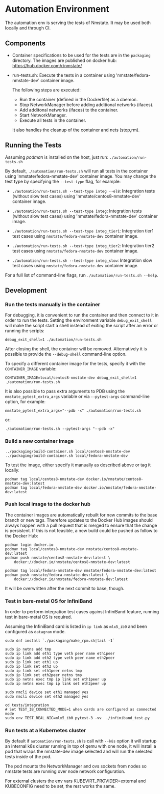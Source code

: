 # Automation Environment
The automation env is serving the tests of Nmstate.
It may be used both locally and through CI.

## Components
- Container specifications to be used for the tests are in the `packaging`
  directory. The images are published on docker hub:
  https://hub.docker.com/r/nmstate/

- run-tests.sh: Execute the tests in a container using
  'nmstate/fedora-nmstate-dev' container image.

  The following steps are executed:
  - Run the container (defined in the Dockerfile) as a daemon.
  - Stop NetworkManager before adding additional networks (ifaces).
  - Add additonal networks (ifaces) to the container.
  - Start NetworkManager.
  - Execute all tests in the container.

  It also handles the cleanup of the container and nets (stop,rm).

## Running the Tests
Assuming *podman* is installed on the host, just run:
`./automation/run-tests.sh`

By default, `./automation/run-tests.sh` will run all tests in the container
using 'nmstate/fedora-nmstate-dev' container image.
You may change the test type by specifying the `--test-type` flag, for example:

 * `./automation/run-tests.sh --test-type integ --el8`:
   Integration tests (without slow test cases) using
   'nmstate/centos8-nmstate-dev' container image.

 * `./automation/run-tests.sh --test-type integ`:
   Integration tests (without slow test cases) using
   'nmstate/fedora-nmstate-dev' container image.

 * `./automation/run-tests.sh --test-type integ_tier1`:
   Integration tier1 test cases using `nmstate/fedora-nmstate-dev` container
   image.

 * `./automation/run-tests.sh --test-type integ_tier2`:
   Integration tier2 test cases using `nmstate/fedora-nmstate-dev` container
   image.

 * `./automation/run-tests.sh --test-type integ_slow`:
   Integration slow test cases using `nmstate/fedora-nmstate-dev` container
   image.

For a full list of command-line flags, run `./automation/run-tests.sh --help`.

## Development

### Run the tests manually in the container
For debugging, it is convenient to run the container and then connect to it in
order to run the tests. Setting the environment variable `debug_exit_shell`
will make the script start a shell instead of exiting the script after an error
or running the scripts:

`debug_exit_shell=1 ./automation/run-tests.sh`

After closing the shell, the container will be removed. Alternatively it is
possible to provide the `--debug-shell` command-line option.

To specify a different container image for the tests, specify it with the
`CONTAINER_IMAGE` variable:

`CONTAINER_IMAGE=local/centos8-nmstate-dev debug_exit_shell=1 ./automation/run-tests.sh`

It is also possible to pass extra arguments to PDB using the
`nmstate_pytest_extra_args` variable or via `--pytest-args` command-line
option, for example:

`nmstate_pytest_extra_args="--pdb -x" ./automation/run-tests.sh`

or:

`./automation/run-tests.sh --pytest-args "--pdb -x"`

### Build a new container image

```
../packaging/build-container.sh local/centos8-nmstate-dev
../packaging/build-container.sh local/fedora-nmstate-dev
```

To test the image, either specify it manually as described above or tag it locally:

```
podman tag local/centos8-nmstate-dev docker.io/nmstate/centos8-nmstate-dev:latest
podman tag local/fedora-nmstate-dev docker.io/nmstate/fedora-nmstate-dev:latest
```

### Push local image to the docker hub
The container images are automatically rebuilt for new commits to the base
branch or new tags. Therefore updates to the Docker Hub images should always
happen with a pull request that is merged to ensure that the change is
persistent. If this is not feasible, a new build could be pushed as follow to
the Docker Hub:

```shell
podman login docker.io
podman tag local/centos8-nmstate-dev nmstate/centos8-nmstate-dev:latest
podman push nmstate/centos8-nmstate-dev:latest \
    docker://docker.io/nmstate/centos8-nmstate-dev:latest

podman tag local/fedora-nmstate-dev nmstate/fedora-nmstate-dev:latest
podman push nmstate/fedora-nmstate-dev:latest \
    docker://docker.io/nmstate/fedora-nmstate-dev:latest
```

It will be overwritten after the next commit to base, though.


### Test in bare-metal OS for InfiniBand

In order to perform integration test cases against InfiniBand feature,
running test in bare-metal OS is required.

Assuming the InfiniBand card is listed in `ip link` as `mlx5_ib0` and been
configured as `datagram` mode.

```shell
sudo dnf install `./packaging/make_rpm.sh|tail -1`

sudo ip netns add tmp
sudo ip link add eth1 type veth peer name eth1peer
sudo ip link add eth2 type veth peer name eth2peer
sudo ip link set eth1 up
sudo ip link set eth2 up
sudo ip link set eth1peer netns tmp
sudo ip link set eth2peer netns tmp
sudo ip netns exec tmp ip link set eth1peer up
sudo ip netns exec tmp ip link set eth2peer up

sudo nmcli device set eth1 managed yes
sudo nmcli device set eth2 managed yes

cd tests/integration
# Set TEST_IB_CONNECTED_MODE=1 when cards are configured as connected mode
sudo env TEST_REAL_NIC=mlx5_ib0 pytest-3 -vv  ./infiniband_test.py
```

### Run tests at a Kubernetes cluster

By default if `automation/run-tests.sh` is call with `--k8s` option it will
startup an internal k8s cluster running in top of qemu with one node, it
will install a pod that wraps the nmstate-dev image selected and will run the
selected tests inside of the pod.

The pod mounts the NetworkManager and ovs sockets from nodes so nmstate tests
are running over node network configuration.

For external clusters the env vars KUBEVIRT_PROVIDER=external and KUBECONFIG
need to be set, the rest works the same.

